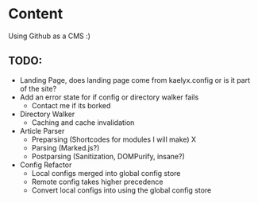 # Content

Using Github as a CMS :)

## TODO:
* Landing Page, does landing page come from kaelyx.config or is it part of the site?
* Add an error state for if config or directory walker fails
    * Contact me if its borked 
* Directory Walker
    *  Caching and cache invalidation
* Article Parser
    *  Preparsing (Shortcodes for modules I will make) X
    *  Parsing (Marked.js?)
    *  Postparsing (Sanitization, DOMPurify, insane?)
* Config Refactor
    * Local configs merged into global config store
    * Remote config takes higher precedence
    * Convert local configs into using the global config store
